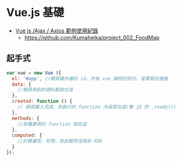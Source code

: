 # Vue.js 基礎

* [Vue js /Ajax / Axios 範例使用紀錄](https://medium.com/@Kumaheika/vue-js-ajax-%E7%AF%84%E4%BE%8B%E4%BD%BF%E7%94%A8%E7%B4%80%E9%8C%84-8eecdba4b9e3)
  * https://github.com/Kumaheika/project_002_FoodMap

## 起手式

```js
var vue = new Vue ({
  el: '#app', //網頁最外層的 id，所有 vue 操控的部分，皆要寫在裡面
  data: {
    //網頁用到的資料都放在這
  },
  created: function () {
    // 網頁載入完成，先執行的 function 內容寫在這(像 jQ 的 .ready())
  },
  methods: {
    //各種要用的 function 寫在這
  },
  computed: {
    //計算屬性，好用，但此範例沒用到 XDD
  }
});
```

